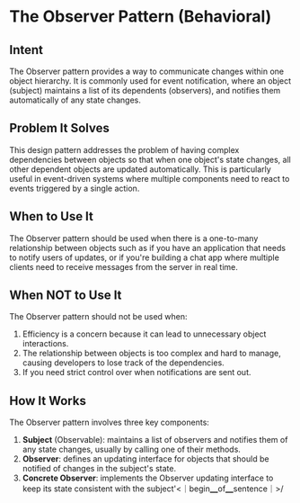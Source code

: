 # The Observer Pattern (Behavioral)

## Intent
The Observer pattern provides a way to communicate changes within one object hierarchy. It is commonly used for event notification, where an object (subject) maintains a list of its dependents (observers), and notifies them automatically of any state changes. 

## Problem It Solves
This design pattern addresses the problem of having complex dependencies between objects so that when one object's state changes, all other dependent objects are updated automatically. This is particularly useful in event-driven systems where multiple components need to react to events triggered by a single action.

## When to Use It
The Observer pattern should be used when there is a one-to-many relationship between objects such as if you have an application that needs to notify users of updates, or if you're building a chat app where multiple clients need to receive messages from the server in real time.

## When NOT to Use It
The Observer pattern should not be used when:
1. Efficiency is a concern because it can lead to unnecessary object interactions. 
2. The relationship between objects is too complex and hard to manage, causing developers to lose track of the dependencies.
3. If you need strict control over when notifications are sent out.

## How It Works
The Observer pattern involves three key components:
1. **Subject** (Observable): maintains a list of observers and notifies them of any state changes, usually by calling one of their methods.
2. **Observer**: defines an updating interface for objects that should be notified of changes in the subject's state.
3. **Concrete Observer**: implements the Observer updating interface to keep its state consistent with the subject'<｜begin▁of▁sentence｜>/